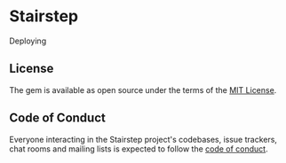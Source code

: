 # Stairstep

Deploying

## License

The gem is available as open source under the terms of the [MIT License](https://opensource.org/licenses/MIT).

## Code of Conduct

Everyone interacting in the Stairstep project's codebases, issue trackers, chat rooms and mailing lists is expected to follow the [code of conduct](https://github.com/[USERNAME]/stairstep/blob/master/CODE_OF_CONDUCT.md).

